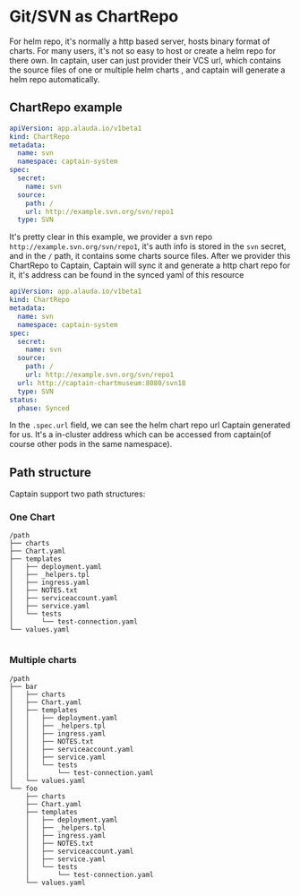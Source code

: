 # Git/SVN as ChartRepo

For helm repo, it's normally a http based server, hosts binary format of charts. For many users, it's not so easy to host or create a helm repo for there own. In captain, user can just provider their VCS url, which contains the source files of one or multiple helm charts , and captain will generate a helm repo automatically.

## ChartRepo example

```yaml
apiVersion: app.alauda.io/v1beta1
kind: ChartRepo
metadata:
  name: svn
  namespace: captain-system
spec:
  secret:
    name: svn
  source:
    path: /
    url: http://example.svn.org/svn/repo1
  type: SVN
```

It's pretty clear in this example, we provider a svn repo `http://example.svn.org/svn/repo1`, it's auth info is stored in the `svn` secret, and in the `/` path, it contains some charts source files. After we provider this ChartRepo to Captain, Captain will sync it and generate a http chart repo for it, it's address can be found in the synced yaml of this resource

```yaml
apiVersion: app.alauda.io/v1beta1
kind: ChartRepo
metadata:
  name: svn
  namespace: captain-system
spec:
  secret:
    name: svn
  source:
    path: /
    url: http://example.svn.org/svn/repo1
  url: http://captain-chartmuseum:8080/svn18
  type: SVN
status:
  phase: Synced
```

In the `.spec.url` field, we can see the helm chart repo url Captain generated for us. It's a in-cluster address which can be accessed from captain(of course other pods in the same namespace).


## Path structure

Captain support two path structures:

### One Chart

```
/path
├── charts
├── Chart.yaml
├── templates
│   ├── deployment.yaml
│   ├── _helpers.tpl
│   ├── ingress.yaml
│   ├── NOTES.txt
│   ├── serviceaccount.yaml
│   ├── service.yaml
│   └── tests
│       └── test-connection.yaml
└── values.yaml


```


### Multiple charts
```
/path
├── bar
│   ├── charts
│   ├── Chart.yaml
│   ├── templates
│   │   ├── deployment.yaml
│   │   ├── _helpers.tpl
│   │   ├── ingress.yaml
│   │   ├── NOTES.txt
│   │   ├── serviceaccount.yaml
│   │   ├── service.yaml
│   │   └── tests
│   │       └── test-connection.yaml
│   └── values.yaml
└── foo
    ├── charts
    ├── Chart.yaml
    ├── templates
    │   ├── deployment.yaml
    │   ├── _helpers.tpl
    │   ├── ingress.yaml
    │   ├── NOTES.txt
    │   ├── serviceaccount.yaml
    │   ├── service.yaml
    │   └── tests
    │       └── test-connection.yaml
    └── values.yaml
```